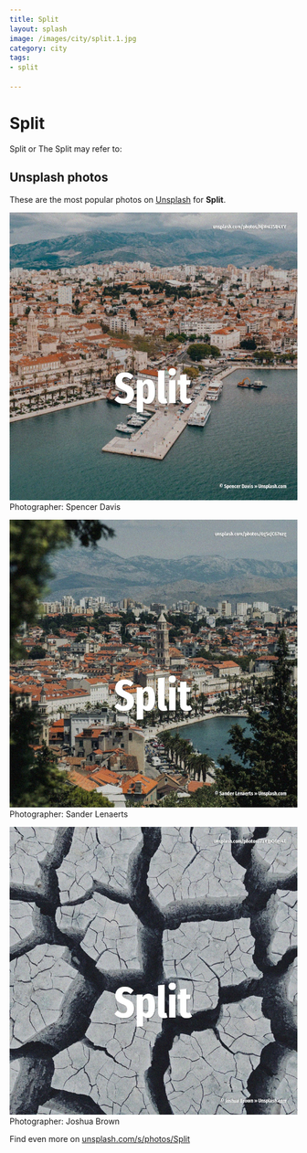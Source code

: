 ```yaml
---
title: Split
layout: splash
image: /images/city/split.1.jpg
category: city
tags:
- split

---
```

# Split

Split or The Split may refer to:    

 
## Unsplash photos
These are the most popular photos on [Unsplash](https://unsplash.com) for **Split**.
 
![Split](/images/city/split.1.jpg)
Photographer:  Spencer Davis
 
![Split](/images/city/split.2.jpg)
Photographer:  Sander Lenaerts
 
![Split](/images/city/split.3.jpg)
Photographer:  Joshua Brown
 
Find even more on [unsplash.com/s/photos/Split](https://unsplash.com/s/photos/Split)
 
